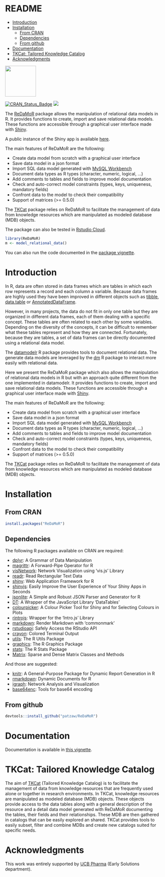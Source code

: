 README
================

- [Introduction](#introduction)
- [Installation](#installation)
  - [From CRAN](#from-cran)
  - [Dependencies](#dependencies)
  - [From github](#from-github)
- [Documentation](#documentation)
- [TKCat: Tailored Knowledge Catalog](#tkcat-tailored-knowledge-catalog)
- [Acknowledgments](#acknowledgments)

<img src="https://github.com/patzaw/ReDaMoR/raw/master/supp/logo/ReDaMoR.png" width="100px"/>

[![CRAN_Status_Badge](http://www.r-pkg.org/badges/version/ReDaMoR)](https://cran.r-project.org/package=ReDaMoR)
[![](http://cranlogs.r-pkg.org/badges/ReDaMoR)](https://cran.r-project.org/package=ReDaMoR)

The [ReDaMoR](https://patzaw.github.io/ReDaMoR/) package allows the
manipulation of relational data models in R. It provides functions to
create, import and save relational data models. These functions are
accessible through a graphical user interface made with
[Shiny](https://shiny.posit.co/).

A public instance of the Shiny app is available
[here](https://pgodard.shinyapps.io/ReDaMoR).

The main features of ReDaMoR are the following:

- Create data model from scratch with a graphical user interface
- Save data model in a json format
- Import SQL data model generated with [MySQL
  Workbench](https://www.mysql.com/products/workbench/)
- Document data types as R types (character, numeric, logical, …)
- Add comments to tables and fields to improve model documentation
- Check and auto-correct model constraints (types, keys, uniqueness,
  mandatory fields)
- Confront data to the model to check their compatibility
- Support of matrices (\>= 0.5.0)

The [TKCat](https://patzaw.github.io/TKCat/) package relies on ReDaMoR
to facilitate the management of data from knowledge resources which are
manipulated as modeled database (MDB) objects.

The package can also be tested in [Rstudio
Cloud](https://rstudio.cloud/project/1033803).

``` r
library(ReDaMoR)
m <- model_relational_data()
```

You can also run the code documented in the [package
vignette](https://patzaw.github.io/ReDaMoR/articles/ReDaMoR.html).

# Introduction

In R, data are often stored in data frames which are tables in which
each row represents a record and each column a variable. Because data
frames are highly used they have been improved in different objects such
as [tibble](https://tibble.tidyverse.org/),
[data.table](https://rdatatable.gitlab.io/data.table/) or
[AnnotatedDataFrame](https://bioconductor.org/packages/release/bioc/html/Biobase.html).

However, in many projects, the data do not fit in only one table but
they are organized in different data frames, each of them dealing with a
specific concept. These tables are often related to each other by some
variables. Depending on the diversity of the concepts, it can be
difficult to remember what these tables represent and how they are
connected. Fortunately, because they are tables, a set of data frames
can be directly documented using a relational data model.

The [datamodelr](https://github.com/bergant/datamodelr) R package
provides tools to document relational data. The generate data models are
leveraged by the [dm](https://github.com/cynkra/dm) R package to
interact more easily with relational data.

Here we present the ReDaMoR package which also allows the manipulation
of relational data models in R but with an approach quite different from
the one implemented in datamodelr. It provides functions to create,
import and save relational data models. These functions are accessible
through a graphical user interface made with
[Shiny](https://shiny.posit.co/).

The main features of ReDaMoR are the following:

- Create data model from scratch with a graphical user interface
- Save data model in a json format
- Import SQL data model generated with [MySQL
  Workbench](https://www.mysql.com/products/workbench/)
- Document data types as R types (character, numeric, logical, …)
- Add comments to tables and fields to improve model documentation
- Check and auto-correct model constraints (types, keys, uniqueness,
  mandatory fields)
- Confront data to the model to check their compatibility
- Support of matrices (\>= 0.5.0)

The [TKCat](https://patzaw.github.io/TKCat/) package relies on ReDaMoR
to facilitate the management of data from knowledge resources which are
manipulated as modeled database (MDB) objects.

# Installation

## From CRAN

``` r
install.packages("ReDaMoR")
```

## Dependencies

The following R packages available on CRAN are required:

- [dplyr](https://CRAN.R-project.org/package=dplyr): A Grammar of Data
  Manipulation
- [magrittr](https://CRAN.R-project.org/package=magrittr): A
  Forward-Pipe Operator for R
- [visNetwork](https://CRAN.R-project.org/package=visNetwork): Network
  Visualization using ‘vis.js’ Library
- [readr](https://CRAN.R-project.org/package=readr): Read Rectangular
  Text Data
- [shiny](https://CRAN.R-project.org/package=shiny): Web Application
  Framework for R
- [shinyjs](https://CRAN.R-project.org/package=shinyjs): Easily Improve
  the User Experience of Your Shiny Apps in Seconds
- [jsonlite](https://CRAN.R-project.org/package=jsonlite): A Simple and
  Robust JSON Parser and Generator for R
- [DT](https://CRAN.R-project.org/package=DT): A Wrapper of the
  JavaScript Library ‘DataTables’
- [colourpicker](https://CRAN.R-project.org/package=colourpicker): A
  Colour Picker Tool for Shiny and for Selecting Colours in Plots
- [rintrojs](https://CRAN.R-project.org/package=rintrojs): Wrapper for
  the ‘Intro.js’ Library
- [markdown](https://CRAN.R-project.org/package=markdown): Render
  Markdown with ‘commonmark’
- [rstudioapi](https://CRAN.R-project.org/package=rstudioapi): Safely
  Access the RStudio API
- [crayon](https://CRAN.R-project.org/package=crayon): Colored Terminal
  Output
- [utils](https://CRAN.R-project.org/package=utils): The R Utils Package
- [graphics](https://CRAN.R-project.org/package=graphics): The R
  Graphics Package
- [stats](https://CRAN.R-project.org/package=stats): The R Stats Package
- [Matrix](https://CRAN.R-project.org/package=Matrix): Sparse and Dense
  Matrix Classes and Methods

And those are suggested:

- [knitr](https://CRAN.R-project.org/package=knitr): A General-Purpose
  Package for Dynamic Report Generation in R
- [rmarkdown](https://CRAN.R-project.org/package=rmarkdown): Dynamic
  Documents for R
- [igraph](https://CRAN.R-project.org/package=igraph): Network Analysis
  and Visualization
- [base64enc](https://CRAN.R-project.org/package=base64enc): Tools for
  base64 encoding

## From github

``` r
devtools::install_github("patzaw/ReDaMoR")
```

# Documentation

Documentation is available in [this
vignette](https://patzaw.github.io/ReDaMoR/articles/ReDaMoR.html).

# TKCat: Tailored Knowledge Catalog

The aim of [TKCat](https://patzaw.github.io/TKCat/) (Tailored Knowledge
Catalog) is to facilitate the management of data from knowledge
resources that are frequently used alone or together in research
environments. In TKCat, knowledge resources are manipulated as modeled
database (MDB) objects. These objects provide access to the data tables
along with a general description of the resource and a detail data model
generated with ReDaMoR documenting the tables, their fields and their
relationships. These MDB are then gathered in catalogs that can be
easily explored an shared. TKCat provides tools to easily subset, filter
and combine MDBs and create new catalogs suited for specific needs.

# Acknowledgments

This work was entirely supported by [UCB Pharma](https://www.ucb.com/)
(Early Solutions department).
